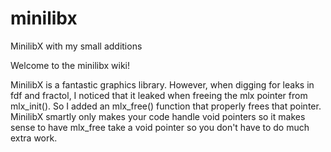 # minilibx
MinilibX with my small additions

Welcome to the minilibx wiki!

MinilibX is a fantastic graphics library. However, when digging for leaks in fdf and fractol, I noticed that it leaked when freeing the mlx pointer from mlx_init(). So I added an mlx_free() function that properly frees that pointer. MinilibX smartly only makes your code handle void pointers so it makes sense to have mlx_free take a void pointer so you don't have to do much extra work.
